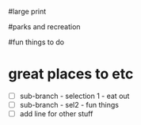 #large print

#parks and recreation

#fun things to do

# great places to etc

- [ ] sub-branch - selection 1 - eat out
- [ ] sub-branch - sel2 - fun things
- [ ] add line for other stuff

